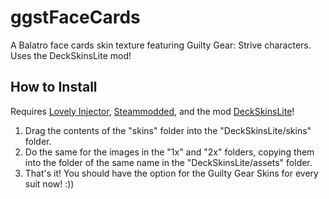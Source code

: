 # ggstFaceCards
A Balatro face cards skin texture featuring Guilty Gear: Strive characters. Uses the DeckSkinsLite mod!

## How to Install

Requires [Lovely Injector](https://github.com/ethangreen-dev/lovely-injector), [Steammodded](https://github.com/Steamodded/smods), and the mod [DeckSkinsLite](https://github.com/Kekulism/DeckSkinsLite)! 

1. Drag the contents of the "skins" folder into the "DeckSkinsLite/skins" folder.
2. Do the same for the images in the "1x" and "2x" folders, copying them into the folder of the same name in the "DeckSkinsLite/assets" folder.
3. That's it! You should have the option for the Guilty Gear Skins for every suit now! :))

